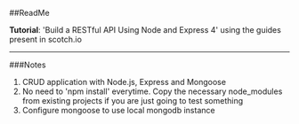 ##ReadMe

**Tutorial**: 'Build a RESTful API Using Node and Express 4' using the guides present in scotch.io

----------

###Notes

1.  CRUD application with Node.js, Express and Mongoose
2.  No need to 'npm install' everytime. Copy the necessary node_modules from existing projects if you are just going to test something
3.  Configure mongoose to use local mongodb instance  